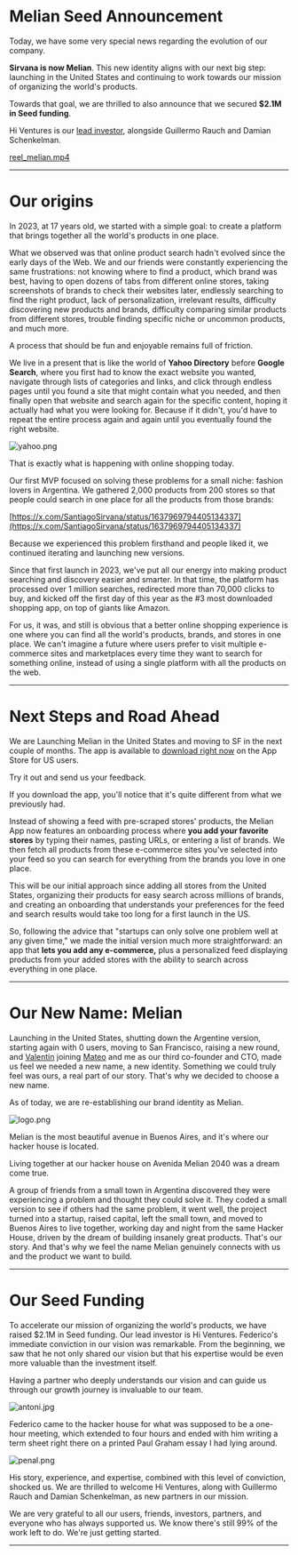 # Melian Seed Announcement

Today, we have some very special news regarding the evolution of our company.

**Sirvana is now Melian**. This new identity aligns with our next big step: launching in the United States and continuing to work towards our mission of organizing the world's products.

Towards that goal, we are thrilled to also announce that we secured **$2.1M in Seed funding**.

Hi Ventures is our [lead investor](https://www.hi.vc/), alongside Guillermo Rauch and Damian Schenkelman.

[reel_melian.mp4](https://ig2l7ke5kngujsgy.public.blob.vercel-storage.com/sirvana_is_now_melian%20%281%29-BCzX2ztKkbLeSUUl3Rsmv5Wk4jGVdX.mp4)

---

# Our origins

In 2023, at 17 years old, we started with a simple goal: to create a platform that brings together all the world's products in one place.

What we observed was that online product search hadn't evolved since the early days of the Web. We and our friends were constantly experiencing the same frustrations: not knowing where to find a product, which brand was best, having to open dozens of tabs from different online stores, taking screenshots of brands to check their websites later, endlessly searching to find the right product, lack of personalization, irrelevant results, difficulty discovering new products and brands, difficulty comparing similar products from different stores, trouble finding specific niche or uncommon products, and much more.

A process that should be fun and enjoyable remains full of friction.

We live in a present that is like the world of **Yahoo Directory** before **Google Search**, where you first had to know the exact website you wanted, navigate through lists of categories and links, and click through endless pages until you found a site that might contain what you needed, and then finally open that website and search again for the specific content, hoping it actually had what you were looking for. Because if it didn't, you'd have to repeat the entire process again and again until you eventually found the right website.

![yahoo.png](files/yahoo.png)

That is exactly what is happening with online shopping today.

Our first MVP focused on solving these problems for a small niche: fashion lovers in Argentina. We gathered 2,000 products from 200 stores so that people could search in one place for all the products from those brands:

[https://x.com/SantiagoSirvana/status/1637969794405134337](https://x.com/SantiagoSirvana/status/1637969794405134337)

Because we experienced this problem firsthand and people liked it, we continued iterating and launching new versions.

Since that first launch in 2023, we've put all our energy into making product searching and discovery easier and smarter. In that time, the platform has processed over 1 million searches, redirected more than 70,000 clicks to buy, and kicked off the first day of this year as the #3 most downloaded shopping app, on top of giants like Amazon.

For us, it was, and still is obvious that a better online shopping experience is one where you can find all the world's products, brands, and stores in one place. We can't imagine a future where users prefer to visit multiple e-commerce sites and marketplaces every time they want to search for something online, instead of using a single platform with all the products on the web.

---

# Next Steps and Road Ahead

We are Launching Melian in the United States and moving to SF in the next couple of months. The app is available to [download right now](https://apps.apple.com/ar/app/melian/id6738385324?l=en-GB) on the App Store for US users.

Try it out and send us your feedback.

If you download the app, you'll notice that it's quite different from what we previously had.

Instead of showing a feed with pre-scraped stores' products, the Melian App now features an onboarding process where **you add your favorite stores** by typing their names, pasting URLs, or entering a list of brands. We then fetch all products from these e-commerce sites you've selected into your feed so you can search for everything from the brands you love in one place.

This will be our initial approach since adding all stores from the United States, organizing their products for easy search across millions of brands, and creating an onboarding that understands your preferences for the feed and search results would take too long for a first launch in the US.

So, following the advice that "startups can only solve one problem well at any given time," we made the initial version much more straightforward: an app that **lets you add any e-commerce,** plus a personalized feed displaying products from your added stores with the ability to search across everything in one place.

---

# **Our New Name: Melian**

Launching in the United States, shutting down the Argentine version, starting again with 0 users, moving to San Francisco, raising a new round, and [Valentin](https://x.com/vsratti) joining [Mateo](https://x.com/mateozaratef) and me as our third co-founder and CTO, made us feel we needed a new name, a new identity. Something we could truly feel was ours, a real part of our story. That's why we decided to choose a new name.

As of today, we are re-establishing our brand identity as Melian.

![logo.png](files/logo.png)

Melian is the most beautiful avenue in Buenos Aires, and it's where our hacker house is located.

Living together at our hacker house on Avenida Melian 2040 was a dream come true.

A group of friends from a small town in Argentina discovered they were experiencing a problem and thought they could solve it. They coded a small version to see if others had the same problem, it went well, the project turned into a startup, raised capital, left the small town, and moved to Buenos Aires to live together, working day and night from the same Hacker House, driven by the dream of building insanely great products. That's our story. And that's why we feel the name Melian genuinely connects with us and the product we want to build.

---

# Our Seed Funding

To accelerate our mission of organizing the world's products, we have raised $2.1M in Seed funding. Our lead investor is Hi Ventures. Federico's immediate conviction in our vision was remarkable. From the beginning, we saw that he not only shared our vision but that his expertise would be even more valuable than the investment itself.

Having a partner who deeply understands our vision and can guide us through our growth journey is invaluable to our team.

![antoni.jpg](files/antoni.jpg)

Federico came to the hacker house for what was supposed to be a one-hour meeting, which extended to four hours and ended with him writing a term sheet right there on a printed Paul Graham essay I had lying around.

![penal.png](files/penal.png)

His story, experience, and expertise, combined with this level of conviction, shocked us. We are thrilled to welcome Hi Ventures, along with Guillermo Rauch and Damian Schenkelman, as new partners in our mission.

We are very grateful to all our users, friends, investors, partners, and everyone who has always supported us. We know there's still 99% of the work left to do. We're just getting started.

---
